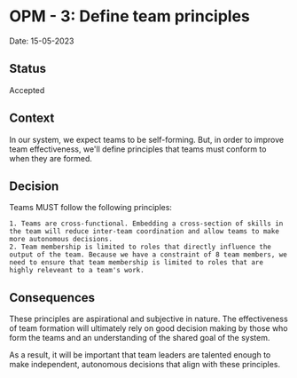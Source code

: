# OPM - 3: Define team principles
Date: 15-05-2023
## Status 
Accepted
## Context
In our system, we expect teams to be self-forming. But, in order to improve team effectiveness, we'll define principles that teams must conform to when they are formed.

## Decision
Teams MUST follow the following principles:

    1. Teams are cross-functional. Embedding a cross-section of skills in the team will reduce inter-team coordination and allow teams to make more autonomous decisions.
    2. Team membership is limited to roles that directly influence the output of the team. Because we have a constraint of 8 team members, we need to ensure that team membership is limited to roles that are highly releveant to a team's work.

## Consequences
These principles are aspirational and subjective in nature. The effectiveness of team formation will ultimately rely on good decision making by those who form the teams and an understanding of the shared goal of the system.

As a result, it will be important that team leaders are talented enough to make independent, autonomous decisions that align with these principles.
